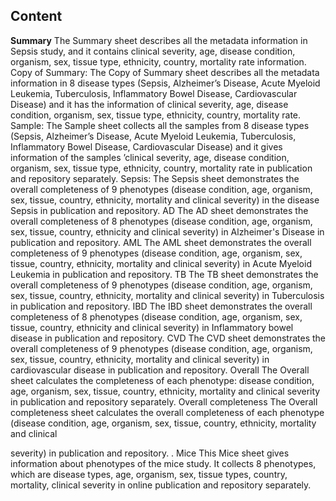 ## Content

<b>Summary</b>
The Summary sheet describes all the metadata information in Sepsis study, and it
contains clinical severity, age, disease condition, organism, sex, tissue type, ethnicity,
country, mortality rate information.
Copy of Summary:
The Copy of Summary sheet describes all the metadata information in 8 disease types
(Sepsis, Alzheimer’s Disease, Acute Myeloid Leukemia, Tuberculosis, Inflammatory
Bowel Disease, Cardiovascular Disease) and it has the information of clinical severity,
age, disease condition, organism, sex, tissue type, ethnicity, country, mortality rate.
Sample:
The Sample sheet collects all the samples from 8 disease types (Sepsis, Alzheimer’s
Disease, Acute Myeloid Leukemia, Tuberculosis, Inflammatory Bowel Disease,
Cardiovascular Disease) and it gives information of the samples ’clinical severity, age,
disease condition, organism, sex, tissue type, ethnicity, country, mortality rate in
publication and repository separately.
Sepsis:
The Sepsis sheet demonstrates the overall completeness of 9 phenotypes (disease
condition, age, organism, sex, tissue, country, ethnicity, mortality and clinical severity) in
the disease Sepsis in publication and repository.
AD
The AD sheet demonstrates the overall completeness of 8 phenotypes (disease
condition, age, organism, sex, tissue, country, ethnicity and clinical severity) in
Alzheimer&#39;s Disease in publication and repository.
AML
The AML sheet demonstrates the overall completeness of 9 phenotypes (disease
condition, age, organism, sex, tissue, country, ethnicity, mortality and clinical severity) in
Acute Myeloid Leukemia in publication and repository.
TB
The TB sheet demonstrates the overall completeness of 9 phenotypes (disease
condition, age, organism, sex, tissue, country, ethnicity, mortality and clinical severity) in
Tuberculosis in publication and repository.
IBD
The IBD sheet demonstrates the overall completeness of 8 phenotypes (disease
condition, age, organism, sex, tissue, country, ethnicity and clinical severity) in
Inflammatory bowel disease in publication and repository.
CVD
The CVD sheet demonstrates the overall completeness of 9 phenotypes (disease
condition, age, organism, sex, tissue, country, ethnicity, mortality and clinical severity) in
cardiovascular disease in publication and repository.
Overall
The Overall sheet calculates the completeness of each phenotype: disease condition,
age, organism, sex, tissue, country, ethnicity, mortality and clinical severity in publication
and repository separately.
Overall completeness
The Overall completeness sheet calculates the overall completeness of each phenotype
(disease condition, age, organism, sex, tissue, country, ethnicity, mortality and clinical

severity) in publication and repository.
.
Mice
This Mice sheet gives information about phenotypes of the mice study. It collects 8
phenotypes, which are disease types, age, organism, sex, tissue types, country, mortality,
clinical severity in online publication and repository separately.

